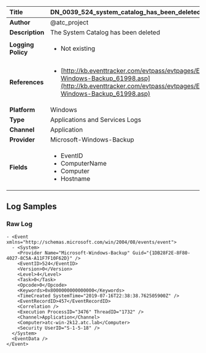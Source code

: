 | Title              | DN_0039_524_system_catalog_has_been_deleted       |
|:-------------------|:------------------|
| **Author**         | @atc_project        |
| **Description**    | The System Catalog has been deleted |
| **Logging Policy** | <ul><li> Not existing </li></ul> |
| **References**     | <ul><li>[http://kb.eventtracker.com/evtpass/evtpages/EventId_524_Microsoft-Windows-Backup_61998.asp](http://kb.eventtracker.com/evtpass/evtpages/EventId_524_Microsoft-Windows-Backup_61998.asp)</li></ul> |
| **Platform**       | Windows    |
| **Type**           | Applications and Services Logs        |
| **Channel**        | Application     |
| **Provider**       | Microsoft-Windows-Backup    |
| **Fields**         | <ul><li>EventID</li><li>ComputerName</li><li>Computer</li><li>Hostname</li></ul> |


## Log Samples

### Raw Log

```
- <Event xmlns="http://schemas.microsoft.com/win/2004/08/events/event">
  - <System>
    <Provider Name="Microsoft-Windows-Backup" Guid="{1DB28F2E-8F80-4027-8C5A-A11F7F10F62D}" /> 
    <EventID>524</EventID> 
    <Version>0</Version> 
    <Level>4</Level> 
    <Task>0</Task> 
    <Opcode>0</Opcode> 
    <Keywords>0x8000000000000000</Keywords> 
    <TimeCreated SystemTime="2019-07-16T22:38:38.762505900Z" /> 
    <EventRecordID>457</EventRecordID> 
    <Correlation /> 
    <Execution ProcessID="3476" ThreadID="1732" /> 
    <Channel>Application</Channel> 
    <Computer>atc-win-2k12.atc.lab</Computer> 
    <Security UserID="S-1-5-18" /> 
  </System>
  <EventData /> 
</Event>

```




